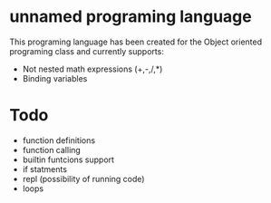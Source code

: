 # unnamed programing language

This programing language has been created for the Object oriented programing class and currently supports:

- Not nested math expressions (+,-,/,*)
- Binding variables

# Todo

- function definitions
- function calling
- builtin funtcions support
- if statments
- repl (possibility of running code)
- loops